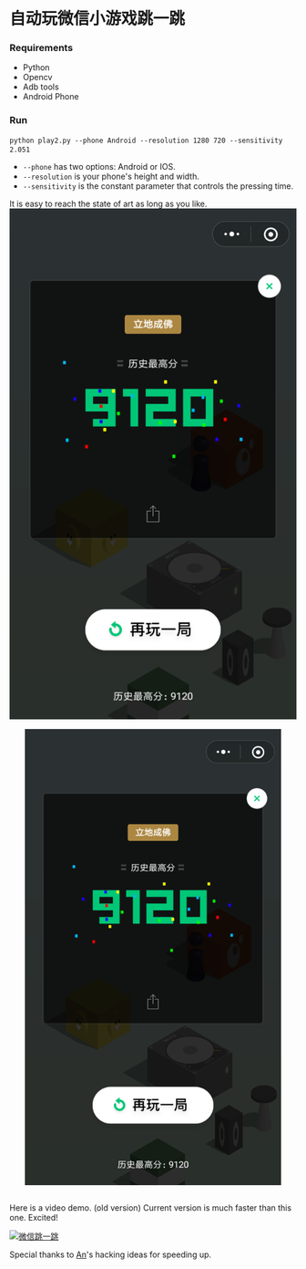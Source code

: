 # 自动玩微信小游戏跳一跳

### Requirements

- Python
- Opencv
- Adb tools
- Android Phone

### Run

	python play2.py --phone Android --resolution 1280 720 --sensitivity 2.051

- `--phone` has two options: Android or IOS.
- `--resolution` is your phone's height and width.
- `--sensitivity` is the constant parameter that controls the pressing time.

It is easy to reach the state of art as long as you like.
![screen shot](resource/screen_shot.png)
<div align="center">
<img align="center" src="resource/screen_shot.png" width="450" alt="cross">
</div> 
<br/>

Here is a video demo. (old version)
Current version is much faster than this one. Excited!

[![微信跳一跳](https://img.youtube.com/vi/MQ0SCnOcjaI/0.jpg)](https://youtu.be/MQ0SCnOcjaI "自动玩微信小游戏跳一跳")

Special thanks to [An](https://github.com/Richard-An)'s hacking ideas for speeding up.
